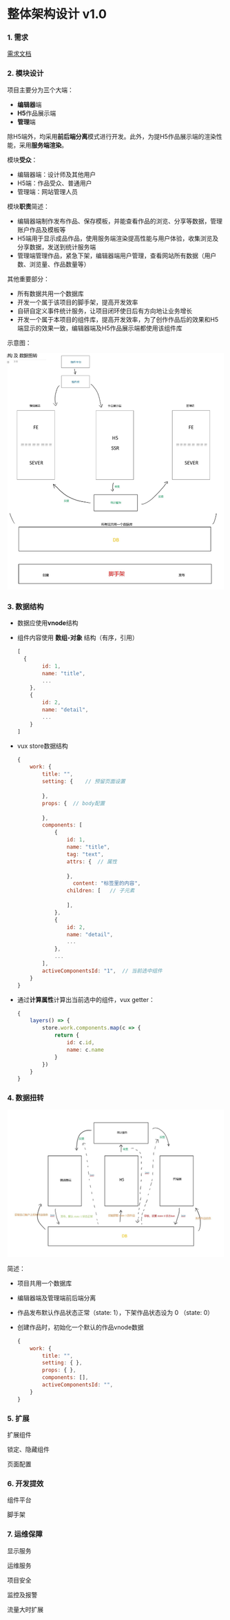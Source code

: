 # 整体架构设计 v1.0

### 1. 需求

[需求文档](https://www.yuque.com/books/share/af79538c-09eb-4ddd-bfb7-599816c233bf)



### 2. 模块设计

项目主要分为**三**个大端：

- **编辑器**端
- **H5**作品展示端
- **管理**端

除H5端外，均采用**前后端分离**模式进行开发。此外，为提H5作品展示端的渲染性能，采用**服务端渲染**。



模块**受众**：

- 编辑器端：设计师及其他用户
- H5端：作品受众、普通用户
- 管理端：网站管理人员



模块**职责**简述：

- 编辑器端制作发布作品、保存模板，并能查看作品的浏览、分享等数据，管理账户作品及模板等
- H5端用于显示成品作品，使用服务端渲染提高性能与用户体验，收集浏览及分享数据，发送到统计服务端
- 管理端管理作品，紧急下架，编辑器端用户管理，查看网站所有数据（用户数、浏览量、作品数量等）



其他重要部分：

- 所有数据共用一个数据库
- 开发一个属于该项目的脚手架，提高开发效率
- 自研自定义事件统计服务，让项目闭环使日后有方向地让业务增长
- 开发一个属于本项目的组件库，提高开发效率，为了创作作品后的效果和H5端显示的效果一致，编辑器端及H5作品展示端都使用该组件库



示意图：

![基本模块](.\images\基本架构.jpg)



### 3. 数据结构

- 数据应使用**vnode**结构

- 组件内容使用  **数组-对象**  结构（有序，引用）

  ```js
  [
  	{
          id: 1,
          name: "title",
          ...
      },
      {
          id: 2,
          name: "detail",
          ...
      }
  ]
  ```

- vux store数据结构

  ```js
  {
      work: {
          title: "",
          setting: {	// 预留页面设置
              
          },
          props: {	// body配置
              
          },
          components: [
              {
                  id: 1,
                  name: "title",
                  tag: "text",
                  attrs: {	// 属性
                      
                  },
                 	content: "标签里的内容",
                  children: [	// 子元素
                      
                  ],
              },
              {
                  id: 2,
                  name: "detail",
                  ...
              },
              ...
          ],
          activeComponentsId: "1",	// 当前选中组件
      }
  }
  ```

- 通过**计算属性**计算出当前选中的组件，vux getter：

  ```js
  {
      layers() => {
          store.work.components.map(c => {
              return {
                  id: c.id,
                  name: c.name
              }
          })
      }
  }
  ```

  

### 4. 数据扭转

![数据流转](.\images\数据流转.jpg)

简述：

- 项目共用一个数据库

- 编辑器端及管理端前后端分离

- 作品发布默认作品状态正常（state: 1），下架作品状态设为 0 （state: 0）

- 创建作品时，初始化一个默认的作品vnode数据

  ```js
  {
      work: {
          title: "",
          setting: { },
          props: { },
          components: [],
          activeComponentsId: "",
      }
  }
  ```

  

### 5. 扩展

扩展组件

锁定、隐藏组件

页面配置



### 6. 开发提效

组件平台

脚手架



### 7. 运维保障

显示服务

运维服务

项目安全

监控及报警

流量大时扩展